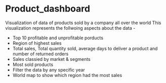 # Product_dashboard
Visualization of data of products sold by a company all over the world
This visualization represents the follwoing aspects about the data - 
- Top 10 profitable and unprofitable porducts
- Region of highest sales
- Total sales, Total quantity sold, average days to deliver a product and number of returned orders
- Sales classied by market & segments 
- Most sold products 
- Filter the data by any specific year
- World map to show which region had the most sales
